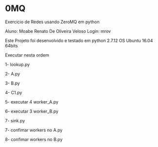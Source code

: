 # 0MQ
Exercicio de Redes usando ZeroMQ em python

Aluno: Moabe Renato De Oliveira Veloso Login: mrov

Este Projeto foi desenvolvido e testado em python 2.7.12
OS Ubuntu 16.04 64bits

Executar nesta ordem


1- lookup.py

2- A.py

3- B.py

4- C1.py

5- executar 4 worker_A.py

6- executar 3 worker_B.py

7- sink.py

7- confimar workers no A.py

8- confimar workers no B.py
